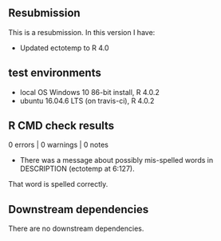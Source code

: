 ## Resubmission
This is a resubmission. In this version I have:

* Updated ectotemp to R 4.0

## test environments
* local OS Windows 10 86-bit install, R 4.0.2
* ubuntu 16.04.6 LTS (on travis-ci), R 4.0.2

## R CMD check results
0 errors | 0 warnings | 0 notes

* There was a message about possibly mis-spelled words in DESCRIPTION (ectotemp  at 6:127).

That word is spelled correctly.

## Downstream dependencies
There are no downstream dependencies.
 
